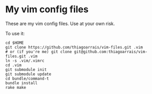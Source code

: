 My vim config files
===================

These are my vim config files. Use at your own risk.

To use it:

    cd $HOME
    git clone https://github.com/thiagoarrais/vim-files.git .vim
    # or (if you're me) git clone git@github.com:thiagoarrais/vim-files.git .vim
    ln -s .vim/.vimrc
    cd .vim
    git submodule init
    git submodule update
    cd bundle/command-t
    bundle install
    rake make
